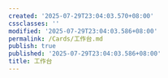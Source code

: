 ```yaml
---
created: '2025-07-29T23:04:03.570+08:00'
cssclasses: ''
modified: '2025-07-29T23:04:03.586+08:00'
permalink: /Cards/工作台.md
publish: true
published: '2025-07-29T23:04:03.586+08:00'
title: 工作台
---
```

